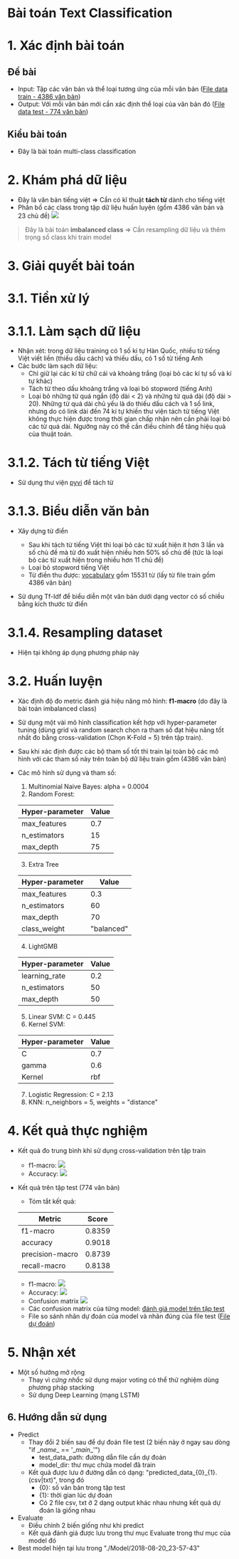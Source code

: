 Bài toán Text Classification
============================
# 1. Xác định bài toán
## Đề bài
* Input: Tập các văn bản và thể loại tương ứng của mỗi văn bản ([File data train - 4386 văn bản](./Dataset/data_train_4386.json))
* Output: Với mỗi văn bản mới cần xác định thể loại của văn bản đó ([File data test - 774 văn bản](./Dataset/data_test_774.json))
## Kiểu bài toán
* Đây là bài toán multi-class classification

# 2. Khám phá dữ liệu
* Đây là văn bản tiếng việt => Cần có kĩ thuật **tách từ** dành cho tiếng việt
* Phân bố các class trong tập dữ liệu huấn luyện (gồm 4386 văn bản và 23 chủ đề)
![](./Images_Readme/label-total_4386.png) 
> Đây là bài toán **imbalanced class** => Cần resampling dữ liệu và thêm trọng số class khi train model

# 3. Giải quyết bài toán
# 3.1. Tiền xử lý
# 3.1.1. Làm sạch dữ liệu
* Nhận xét: trong dữ liệu training có 1 số kí tự Hàn Quốc, nhiều từ tiếng Việt viết liền (thiếu dấu cách) và thiếu dấu, có 1 số từ tiếng Anh
* Các bước làm sạch dữ liệu:
    * Chỉ giữ lại các kí từ chữ cái và khoảng trắng (loại bỏ các kí tự số và kí tự khác)
    * Tách từ theo dấu khoảng trắng và loại bỏ stopword (tiếng Anh)
    * Loại bỏ những từ quá ngắn (độ dài < 2) và những từ quá dài (độ dài > 20). Những từ quá dài chủ yếu là do thiếu dấu cách và 1 số link, nhưng do có link dài đến 74 kí tự khiến thư viện tách từ tiếng Việt không thực hiện được trong thời gian chấp nhận nên cần phải loại bỏ các từ quá dài. Ngưỡng này có thể cần điều chỉnh để tăng hiệu quả của thuật toán.
# 3.1.2. Tách từ tiếng Việt
* Sử dụng thư viện [pyvi](https://github.com/trungtv/pyvi) để tách từ

# 3.1.3. Biểu diễn văn bản
* Xây dựng từ điển
    * Sau khi tách từ tiếng Việt thì loại bỏ các từ xuất hiện ít hơn 3 lần và số chủ đề mà từ đó xuất hiện nhiều hơn 50% số chủ đề (tức là loại bỏ các từ xuất hiện trong nhiều hơn 11 chủ đề)
    * Loại bỏ stopword tiếng Việt
    * Từ điền thu được: [vocabulary](./Vocabulary/vocab_15531.csv) gồm 15531 từ (lấy từ file train gồm 4386 văn bản)

* Sử dụng Tf-Idf để biểu diễn một văn bản dưới dạng vector có số chiều bằng kích thước từ điển

# 3.1.4. Resampling dataset
* Hiện tại không áp dụng phương pháp này

# 3.2. Huấn luyện
* Xác định độ đo metric đánh giá hiệu năng mô hình: **f1-macro** (do đây là bài toán imbalanced class)
* Sử dụng một vài mô hình classification kết hợp với hyper-parameter tuning (dùng grid và random search chọn ra tham số đạt hiệu năng tốt nhất đo bằng cross-validation (Chọn K-Fold = 5) trên tập train).
* Sau khi xác định được các bộ tham số tốt thì train lại toàn bộ các mô hình với các tham số này trên toàn bộ dữ liệu train gồm (4386 văn bản)
* Các mô hình sử dụng và tham số:
    1. Multinomial Naive Bayes: alpha = 0.0004
    2. Random Forest:
    
    |Hyper-parameter|Value|
    |---------------|-----|
    |max_features   |0.7  |
    |n_estimators   |15   |
    |max_depth      |75   |
    
    3. Extra Tree
    
    |Hyper-parameter|Value|
    |---------------|-----|
    |max_features   |0.3  |
    |n_estimators   |60   |
    |max_depth      |70   |
    |class_weight   |"balanced"|
    
    4. LightGMB
    
    |Hyper-parameter|Value|
    |---------------|-----|
    |learning_rate  |0.2  |
    |n_estimators   |50   |
    |max_depth      |50   |
    
    5. Linear SVM: C = 0.445
    6. Kernel SVM:
    
    |Hyper-parameter|Value|
    |---------------|-----|
    |C              |0.7  |
    |gamma          |0.6  |
    |Kernel         |rbf  |
    
    7. Logistic Regression: C = 2.13
    8. KNN: n_neighbors = 5, weights = "distance"
    
    
# 4. Kết quả thực nghiệm
* Kết quả đo trung bình khi sử dụng cross-validation trên tập train
    
    * f1-macro:
![](./Images_Readme/Evaluation_Validation/f1_macro.png)
    * Accuracy:
![](./Images_Readme/Evaluation_Validation/accuracy.png)
    
* Kết quả trên tập test (774 văn bản)
    * Tóm tắt kết quả:
    
    |Metric|Score|
    |------|-----|
    |f1-macro|0.8359|
    |accuracy|0.9018|
    |precision-macro|0.8739|
    |recall-macro|0.8138|
    
    * f1-macro:
![](./Images_Readme/Evaluation_Test/f1_macro.png)
    * Accuracy:
![](./Images_Readme/Evaluation_Test/accuracy.png)
    * Confusion matrix
![](./Images_Readme/Evaluation_Test/Confusion_Matrix/Ensemble.png)
    * Các confusion matrix của từng model: [đánh giá model trên tập test](./Images_Readme/Evaluation_Test/Confusion_Matrix)
    * File so sánh nhãn dự đoán của model và nhãn đúng của file test ([File dự đoán](./Images_Readme/Evaluation_Test/evaluate_data_774_2018-08-21_00-05-18.csv))
    
# 5. Nhận xét

* Một số hướng mở rộng
    * Thay vì *cứng nhắc* sử dụng major voting có thể thử nghiệm dùng phương pháp stacking
    * Sử dụng Deep Learning (mạng LSTM)

## 6. Hướng dẫn sử dụng
* Predict
    * Thay đổi 2 biến sau để dự đoán file test (2 biến này ở ngay sau dòng "if \__name__ == '\__main__'")
        * test_data_path: đường dẫn file cần dự đoán
        * model_dir: thư mục chứa model đã train
    * Kết quả được lưu ở đường dẫn có dạng: "predicted_data_{0}_{1}.(csv|txt)", trong đó
        * {0}: số văn bản trong tập test
        * {1}: thời gian lúc dự đoán
        * Có 2 file csv, txt ở 2 dạng output khác nhau nhưng kết quả dự đoán là giống nhau
* Evaluate
    * Điều chỉnh 2 biến giống như khi predict
    * Kết quả đánh giá được lưu trong thư mục Evaluate trong thư mục của model đó
* Best model hiện tại lưu trong "./Model/2018-08-20_23-57-43"